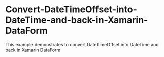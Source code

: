 # Convert-DateTimeOffset-into-DateTime-and-back-in-Xamarin-DataForm
This example demonstrates to convert DateTimeOffset into DateTime and back in Xamarin DataForm
